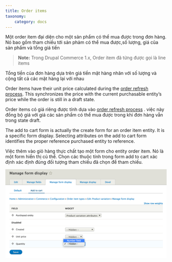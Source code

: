 ```yaml
---
title: Order items
taxonomy:
    category: docs
---
```


Một order item đại diện cho một sản phẩm có thể mua được trong
đơn hàng. Nó bao gồm tham chiếu tới sản phảm có thể mua được,số
lượng, giá cũa sản phẩm và tổng giá tiền
 
> **Note:** Trong Drupal Commerce 1.x, Order item đã từng được gọi là line items

Tổng tiền của đơn hàng dựa trên giá tiền mặt hàng nhân với số lượng và cộng tất
cả các mặt hàng lại với nhau

Order items have their unit price calculated during the [order refresh process](../03.order-processing). This synchronizes the price with the
current purchasable entity’s price while the order is still in a draft state.

Order items có giá riêng được tính dựa vào [order refresh process](../03.order-processing)
. việc này đồng bộ giá với
 giá các sản phẩm có thể mua được trong khi đơn hàng vẫn trong state
 draft.


The add to cart form is actually the create form for an order item
entity. It is a specific form display. Selecting attributes on the add
to cart form identifies the proper reference purchased entity to
reference.

Việc thêm vào giỏ hàng thực chất tạo một form cho entity order item. Nó là
một form hiển thị củ thể. Chọn các thuộc tính trong form add to cart xác định 
xác định đúng đối tượng tham chiếu đã chọn để tham chiếu.

![Order item add to cart form](../images/order-item-add-to-cart-form.png)
